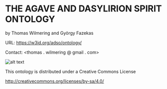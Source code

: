 # THE AGAVE AND DASYLIRION SPIRIT ONTOLOGY
by Thomas Wilmering and György Fazekas

URL: https://w3id.org/adso/ontology/

Contact: <thomas . wilmering @ gmail . com>

![alt text](http://eecs.qmul.ac.uk/~thomasw/adso/html/images/agave_small.jpg)

This ontology is distributed under a Creative Commons License

<a href="http://creativecommons.org/licenses/by-sa/4.0/" target="_blank">http://creativecommons.org/licenses/by-sa/4.0/</a>

